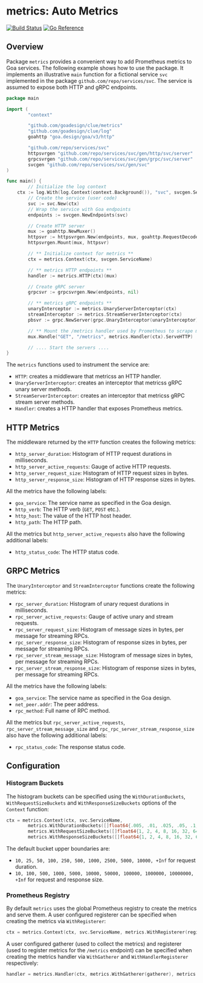 # metrics: Auto Metrics

[![Build Status](https://github.com/goadesign/clue/workflows/CI/badge.svg?branch=main&event=push)](https://github.com/goadesign/clue/actions?query=branch%3Amain+event%3Apush)
[![Go Reference](https://pkg.go.dev/badge/goa.design/clue/metrics.svg)](https://pkg.go.dev/goa.design/clue/metrics)

## Overview

Package `metrics` provides a convenient way to add Prometheus metrics to Goa
services. The following example shows how to use the package. It implements an
illustrative `main` function for a fictional service `svc` implemented in the
package `github.com/repo/services/svc`. The service is assumed to expose both
HTTP and gRPC endpoints.

```go
package main

import (
        "context"

        "github.com/goadesign/clue/metrics"
        "github.com/goadesign/clue/log"
       	goahttp "goa.design/goa/v3/http"

       	"github.com/repo/services/svc"
        httpsvrgen "github.com/repo/services/svc/gen/http/svc/server"
       	grpcsvrgen "github.com/repo/services/svc/gen/grpc/svc/server"
       	svcgen "github.com/repo/services/svc/gen/svc"
)

func main() {
        // Initialize the log context
	ctx := log.With(log.Context(context.Background()), "svc", svcgen.ServiceName)
        // Create the service (user code)
        svc := svc.New(ctx)
        // Wrap the service with Goa endpoints
        endpoints := svcgen.NewEndpoints(svc)

        // Create HTTP server
        mux := goahttp.NewMuxer()
        httpsvr := httpsvrgen.New(endpoints, mux, goahttp.RequestDecoder, goahttp.ResponseEncoder, nil, nil)
        httpsvrgen.Mount(mux, httpsvr)

        // ** Initialize context for metrics **
        ctx = metrics.Context(ctx, svcgen.ServiceName)

        // ** metrics HTTP endpoints **
        handler := metrics.HTTP(ctx)(mux)

        // Create gRPC server
        grpcsvr := grpcsvrgen.New(endpoints, nil)

        // ** metrics gRPC endpoints **
        unaryInterceptor := metrics.UnaryServerInterceptor(ctx)
        streamInterceptor := metrics.StreamServerInterceptor(ctx)
        pbsvr := grpc.NewServer(grpc.UnaryInterceptor(unaryInterceptor), grpc.StreamInterceptor(streamInterceptor))

        // ** Mount the /metrics handler used by Prometheus to scrape metrics **
        mux.Handle("GET", "/metrics", metrics.Handler(ctx).ServeHTTP)

        // .... Start the servers ....
}
```

The `metrics` functions used to instrument the service are:

* `HTTP`: creates a middleware that metricss an HTTP handler.
* `UnaryServerInterceptor`: creates an interceptor that metricss gRPC unary server methods.
* `StreamServerInterceptor`: creates an interceptor that metricss gRPC stream server methods.
* `Handler`: creates a HTTP handler that exposes Prometheus metrics.

## HTTP Metrics

The middleware returned by the `HTTP` function creates the following metrics:

* `http_server_duration`: Histogram of HTTP request durations in milliseconds.
* `http_server_active_requests`: Gauge of active HTTP requests.
* `http_server_request_size`: Histogram of HTTP request sizes in bytes.
* `http_server_response_size`: Histogram of HTTP response sizes in bytes.

All the metrics have the following labels:

* `goa_service`: The service name as specified in the Goa design.
* `http_verb`: The HTTP verb (`GET`, `POST` etc.).
* `http_host`: The value of the HTTP host header.
* `http_path`: The HTTP path.

All the metrics but `http_server_active_requests` also have the following
additional labels:

* `http_status_code`: The HTTP status code.

## GRPC Metrics

The `UnaryInterceptor` and `StreamInterceptor` functions create the following
metrics:

* `rpc_server_duration`: Histogram of unary request durations in milliseconds.
* `rpc_server_active_requests`: Gauge of active unary and stream requests.
* `rpc_server_request_size`: Histogram of message sizes in bytes, per message for streaming RPCs.
* `rpc_server_response_size`: Histogram of response sizes in bytes, per message for streaming RPCs.
* `rpc_server_stream_message_size`: Histogram of message sizes in bytes, per message for streaming RPCs.
* `rpc_server_stream_response_size`: Histogram of response sizes in bytes, per message for streaming RPCs.

All the metrics have the following labels:

* `goa_service`: The service name as specified in the Goa design.
* `net_peer.addr`: The peer address.
* `rpc_method`: Full name of RPC method.

All the metrics but `rpc_server_active_requests`,
`rpc_server_stream_message_size` and `rpc_rpc_server_stream_response_size` also
have the following additional labels:

* `rpc_status_code`: The response status code.

## Configuration

### Histogram Buckets

The histogram buckets can be specified using the `WithDurationBuckets`,
`WithRequestSizeBuckets` and `WithResponseSizeBuckets` options of the `Context`
function:

```go
ctx = metrics.Context(ctx, svc.ServiceName,
        metrics.WithDurationBuckets([]float64{.005, .01, .025, .05, .1, .25, .5, 1, 2.5, 5, 10}),
        metrics.WithRequestSizeBuckets([]float64{1, 2, 4, 8, 16, 32, 64, 128, 256, 512, 1024}),
        metrics.WithResponseSizeBuckets([]float64{1, 2, 4, 8, 16, 32, 64, 128, 256, 512, 1024}))
```

The default bucket upper boundaries are:

* `10, 25, 50, 100, 250, 500, 1000, 2500, 5000, 10000, +Inf` for request duration.
* `10, 100, 500, 1000, 5000, 10000, 50000, 100000, 1000000, 10000000, +Inf` for request and response size.

### Prometheus Registry

By default `metrics` uses the global Prometheus registry to create the
metrics and serve them. A user configured registerer can be specified when
creating the metrics via `WithRegisterer`:

```go
ctx = metrics.Context(ctx, svc.ServiceName, metrics.WithRegisterer(registerer))(mux)
```

A user configured gatherer (used to collect the metrics) and registerer (used to
register metrics for the `/metrics` endpoint) can be specified when creating the
metrics handler via `WithGatherer` and `WithHandlerRegisterer` respectively:

```go
handler = metrics.Handler(ctx, metrics.WithGatherer(gatherer), metrics.WithHandlerRegisterer(registerer))
```
